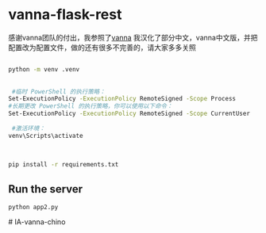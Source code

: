 # vanna-flask-rest

 
感谢vanna团队的付出，我参照了[vanna](https://github.com/vanna-ai/vanna)
我汉化了部分中文，vanna中文版，并把配置改为配置文件，做的还有很多不完善的，请大家多多关照
 
```bash

python -m venv .venv
 
 
 #临时 PowerShell 的执行策略：
Set-ExecutionPolicy -ExecutionPolicy RemoteSigned -Scope Process
#长期更改 PowerShell 的执行策略，你可以使用以下命令：
Set-ExecutionPolicy -ExecutionPolicy RemoteSigned -Scope CurrentUser
 
 #激活环境：
venv\Scripts\activate
 


pip install -r requirements.txt
```

## Run the server

```
python app2.py
```

#   I A - v a n n a - c h i n o  
 